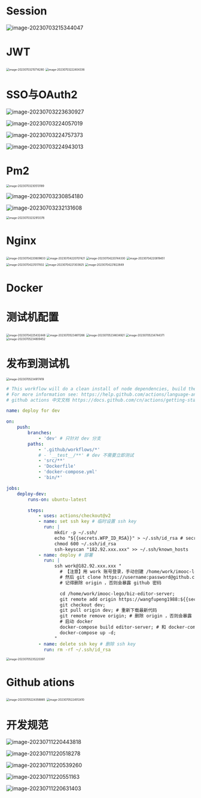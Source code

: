 # Session

![image-20230703215344047](img/image-20230703215344047.png)

# JWT

<img src="img/image-20230703215714280.png" alt="image-20230703215714280" style="zoom:50%;" />

<img src="img/image-20230703222404336.png" alt="image-20230703222404336" style="zoom:50%;" />

# SSO与OAuth2

![image-20230703223630927](img/image-20230703223630927.png)

![image-20230703224057019](img/image-20230703224057019.png)

![image-20230703224757373](img/image-20230703224757373.png)





![image-20230703224943013](img/image-20230703224943013.png)



# Pm2

<img src="img/image-20230703230513189.png" alt="image-20230703230513189" style="zoom:50%;" />

![image-20230703230854180](img/image-20230703230854180.png)



![image-20230703232131608](img/image-20230703232131608.png)

<img src="img/image-20230703232913376.png" alt="image-20230703232913376" style="zoom:50%;" />



# Nginx

<img src="img/image-20230704220609633.png" alt="image-20230704220609633" style="zoom:50%;" />

<img src="img/image-20230704220707421.png" alt="image-20230704220707421" style="zoom:50%;" />

<img src="img/image-20230704220744330.png" alt="image-20230704220744330" style="zoom:50%;" />

<img src="img/image-20230704220819451.png" alt="image-20230704220819451" style="zoom:50%;" />

<img src="img/image-20230704221017832.png" alt="image-20230704221017832" style="zoom:50%;" />

<img src="img/image-20230704221303825.png" alt="image-20230704221303825" style="zoom:50%;" />

<img src="img/image-20230704221822649.png" alt="image-20230704221822649" style="zoom:50%;" />

# Docker





# 测试机配置

<img src="img/image-20230704225432448.png" alt="image-20230704225432448" style="zoom:50%;" />

<img src="img/image-20230705234611266.png" alt="image-20230705234611266" style="zoom:50%;" />

<img src="img/image-20230705234634921.png" alt="image-20230705234634921" style="zoom:50%;" />

<img src="img/image-20230705234744371.png" alt="image-20230705234744371" style="zoom:50%;" />

<img src="img/image-20230705234809452.png" alt="image-20230705234809452" style="zoom:50%;" />

# 发布到测试机

<img src="img/image-20230705234917419.png" alt="image-20230705234917419" style="zoom:50%;" />

```yaml
# This workflow will do a clean install of node dependencies, build the source code and run tests across different versions of node
# For more information see: https://help.github.com/actions/language-and-framework-guides/using-nodejs-with-github-actions
# github actions 中文文档 https://docs.github.com/cn/actions/getting-started-with-github-actions

name: deploy for dev

on:
    push:
        branches:
            - 'dev' # 只针对 dev 分支
        paths:
            - '.github/workflows/*'
            # - '__test__/**' # dev 不需要立即测试
            - 'src/**'
            - 'Dockerfile'
            - 'docker-compose.yml'
            - 'bin/*'

jobs:
    deploy-dev:
        runs-on: ubuntu-latest

        steps:
            - uses: actions/checkout@v2
            - name: set ssh key # 临时设置 ssh key
              run: |
                  mkdir -p ~/.ssh/
                  echo "${{secrets.WFP_ID_RSA}}" > ~/.ssh/id_rsa # secret 在这里配置 https://github.com/imooc-lego/biz-editor-server/settings/secrets
                  chmod 600 ~/.ssh/id_rsa
                  ssh-keyscan "182.92.xxx.xxx" >> ~/.ssh/known_hosts
            - name: deploy # 部署
              run: |
                  ssh work@182.92.xxx.xxx "
                    # 【注意】用 work 账号登录，手动创建 /home/work/imooc-lego 目录
                    # 然后 git clone https://username:password@github.com/imooc-lego/biz-editor-server.git -b dev （私有仓库，使用 github 用户名和密码）
                    # 记得删除 origin ，否则会暴露 github 密码

                    cd /home/work/imooc-lego/biz-editor-server;
                    git remote add origin https://wangfupeng1988:${{secrets.WFP_PASSWORD}}@github.com/imooc-lego/biz-editor-server.git;
                    git checkout dev;
                    git pull origin dev; # 重新下载最新代码
                    git remote remove origin; # 删除 origin ，否则会暴露 github 密码
                    # 启动 docker
                    docker-compose build editor-server; # 和 docker-compose.yml service 名字一致
                    docker-compose up -d;
                  "
            - name: delete ssh key # 删除 ssh key
              run: rm -rf ~/.ssh/id_rsa

```

<img src="img/image-20230705235220397.png" alt="image-20230705235220397" style="zoom:50%;" />

# Github ations

<img src="img/image-20230705224358865.png" alt="image-20230705224358865" style="zoom:50%;" />

<img src="img/image-20230705224512410.png" alt="image-20230705224512410" style="zoom:50%;" />



# 开发规范

![image-20230711220443818](img/image-20230711220443818.png)

![image-20230711220518278](img/image-20230711220518278.png)

![image-20230711220539260](img/image-20230711220539260.png)

![image-20230711220551163](img/image-20230711220551163.png)

![image-20230711220631403](img/image-20230711220631403.png)



















